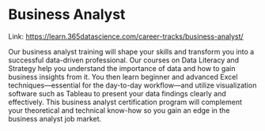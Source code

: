 # Business Analyst

Link: https://learn.365datascience.com/career-tracks/business-analyst/

Our business analyst training will shape your skills and transform you into a successful data-driven professional. Our courses on Data Literacy and Strategy help you understand the importance of data and how to gain business insights from it. You then learn beginner and advanced Excel techniques—essential for the day-to-day workflow—and utilize visualization software such as Tableau to present your data findings clearly and effectively. This business analyst certification program will complement your theoretical and technical know-how so you gain an edge in the business analyst job market.

